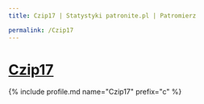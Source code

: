 ```yaml
---
title: Czip17 | Statystyki patronite.pl | Patromierz

permalink: /Czip17
---
```


# [Czip17](https://patronite.pl/Czip17)

{% include profile.md name="Czip17" prefix="c" %}
